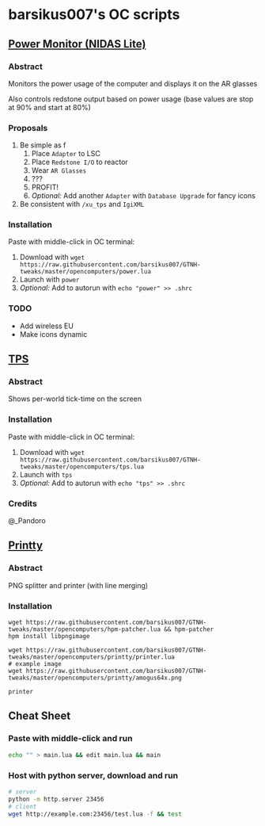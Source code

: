 # barsikus007's OC scripts

## [Power Monitor (NIDAS Lite)](power.lua)

### Abstract

Monitors the power usage of the computer and displays it on the AR glasses

Also controls redstone output based on power usage (base values are stop at 90% and start at 80%)

### Proposals

1. Be simple as f
   1. Place `Adapter` to LSC
   2. Place `Redstone I/O` to reactor
   3. Wear `AR Glasses`
   4. ???
   5. PROFIT!
   6. *Optional:* Add another `Adapter` with `Database Upgrade` for fancy icons
2. Be consistent with `/xu_tps` and `IgiXML`

### Installation

Paste with middle-click in OC terminal:

1. Download with `wget https://raw.githubusercontent.com/barsikus007/GTNH-tweaks/master/opencomputers/power.lua`
2. Launch with `power`
3. *Optional:* Add to autorun with `echo "power" >> .shrc`

### TODO

- Add wireless EU
- Make icons dynamic

## [TPS](tps.lua)

### Abstract

Shows per-world tick-time on the screen

### Installation

Paste with middle-click in OC terminal:

1. Download with `wget https://raw.githubusercontent.com/barsikus007/GTNH-tweaks/master/opencomputers/tps.lua`
2. Launch with `tps`
3. *Optional:* Add to autorun with `echo "tps" >> .shrc`

### Credits

@_Pandoro

## [Printty](printty/printer.lua)

### Abstract

PNG splitter and printer (with line merging)

### Installation

```shell
wget https://raw.githubusercontent.com/barsikus007/GTNH-tweaks/master/opencomputers/hpm-patcher.lua && hpm-patcher
hpm install libpngimage

wget https://raw.githubusercontent.com/barsikus007/GTNH-tweaks/master/opencomputers/printty/printer.lua
# example image
wget https://raw.githubusercontent.com/barsikus007/GTNH-tweaks/master/opencomputers/printty/amogus64x.png

printer
```

## Cheat Sheet

### Paste with middle-click and run

```sh
echo "" > main.lua && edit main.lua && main
```

### Host with python server, download and run

```sh
# server
python -m http.server 23456
# client
wget http://example.com:23456/test.lua -f && test
```
